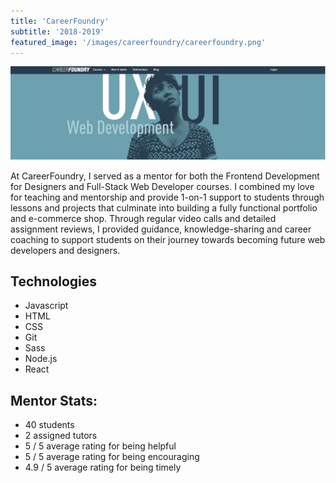 ```yaml
---
title: 'CareerFoundry'
subtitle: '2018-2019'
featured_image: '/images/careerfoundry/careerfoundry.png'
---
```


![CareerFoundry](/images/careerfoundry/careerfoundry-main2.png)

At CareerFoundry, I served as a mentor for both the Frontend Development for Designers and Full-Stack Web Developer courses. I combined my love for teaching and mentorship and provide 1-on-1 support to students through lessons and projects that culminate into building a fully functional portfolio and e-commerce shop. Through regular video calls and detailed assignment reviews, I provided guidance, knowledge-sharing and career coaching to support students on their journey towards becoming future web developers and designers.

## Technologies
* Javascript
* HTML
* CSS
* Git
* Sass
* Node.js
* React

## Mentor Stats:
* 40 students
* 2 assigned tutors
* 5 / 5 average rating for being helpful
* 5 / 5 average rating for being encouraging
* 4.9 / 5 average rating for being timely
